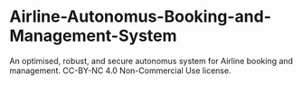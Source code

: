 # Airline-Autonomus-Booking-and-Management-System
An optimised, robust, and secure autonomus system for Airline booking and management.
CC-BY-NC 4.0 Non-Commercial Use license.
